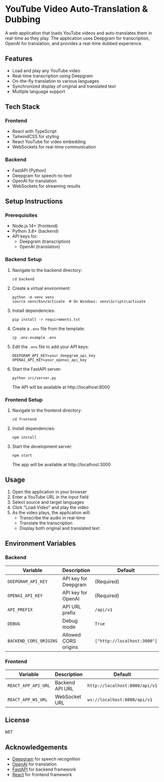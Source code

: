 # YouTube Video Auto-Translation & Dubbing

A web application that loads YouTube videos and auto-translates them in real-time as they play. The application uses Deepgram for transcription, OpenAI for translation, and provides a real-time dubbed experience.

## Features

- Load and play any YouTube video
- Real-time transcription using Deepgram
- On-the-fly translation to various languages
- Synchronized display of original and translated text
- Multiple language support

## Tech Stack

### Frontend
- React with TypeScript
- TailwindCSS for styling
- React YouTube for video embedding
- WebSockets for real-time communication

### Backend
- FastAPI (Python)
- Deepgram for speech-to-text
- OpenAI for translation
- WebSockets for streaming results

## Setup Instructions

### Prerequisites

- Node.js 14+ (frontend)
- Python 3.8+ (backend)
- API keys for:
  - Deepgram (transcription)
  - OpenAI (translation)

### Backend Setup

1. Navigate to the backend directory:
   ```
   cd backend
   ```

2. Create a virtual environment:
   ```
   python -m venv venv
   source venv/bin/activate  # On Windows: venv\Scripts\activate
   ```

3. Install dependencies:
   ```
   pip install -r requirements.txt
   ```

4. Create a `.env` file from the template:
   ```
   cp .env.example .env
   ```

5. Edit the `.env` file to add your API keys:
   ```
   DEEPGRAM_API_KEY=your_deepgram_api_key
   OPENAI_API_KEY=your_openai_api_key
   ```

6. Start the FastAPI server:
   ```
   python src/server.py
   ```
   
   The API will be available at http://localhost:8000

### Frontend Setup

1. Navigate to the frontend directory:
   ```
   cd frontend
   ```

2. Install dependencies:
   ```
   npm install
   ```

3. Start the development server:
   ```
   npm start
   ```

   The app will be available at http://localhost:3000

## Usage

1. Open the application in your browser
2. Enter a YouTube URL in the input field
3. Select source and target languages
4. Click "Load Video" and play the video
5. As the video plays, the application will:
   - Transcribe the audio in real-time
   - Translate the transcription
   - Display both original and translated text

## Environment Variables

### Backend

| Variable | Description | Default |
|----------|-------------|---------|
| `DEEPGRAM_API_KEY` | API key for Deepgram | (Required) |
| `OPENAI_API_KEY` | API key for OpenAI | (Required) |
| `API_PREFIX` | API URL prefix | `/api/v1` |
| `DEBUG` | Debug mode | `True` |
| `BACKEND_CORS_ORIGINS` | Allowed CORS origins | `["http://localhost:3000"]` |

### Frontend

| Variable | Description | Default |
|----------|-------------|---------|
| `REACT_APP_API_URL` | Backend API URL | `http://localhost:8000/api/v1` |
| `REACT_APP_WS_URL` | WebSocket URL | `ws://localhost:8000/api/v1` |

## License

MIT

## Acknowledgements

- [Deepgram](https://deepgram.com/) for speech recognition
- [OpenAI](https://openai.com/) for translation
- [FastAPI](https://fastapi.tiangolo.com/) for backend framework
- [React](https://reactjs.org/) for frontend framework 